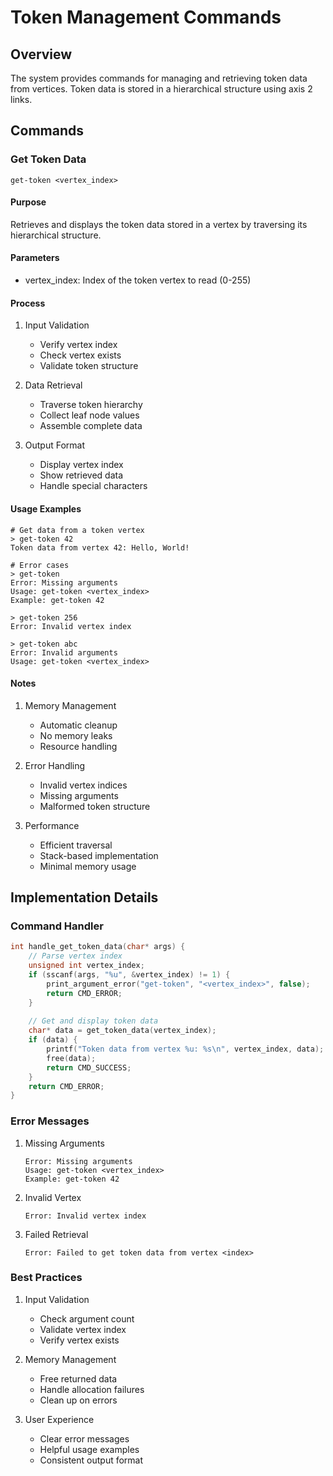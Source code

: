 # Token Management Commands

## Overview
The system provides commands for managing and retrieving token data from vertices. Token data is stored in a hierarchical structure using axis 2 links.

## Commands

### Get Token Data
```shell
get-token <vertex_index>
```

#### Purpose
Retrieves and displays the token data stored in a vertex by traversing its hierarchical structure.

#### Parameters
- vertex_index: Index of the token vertex to read (0-255)

#### Process
1. Input Validation
   - Verify vertex index
   - Check vertex exists
   - Validate token structure

2. Data Retrieval
   - Traverse token hierarchy
   - Collect leaf node values
   - Assemble complete data

3. Output Format
   - Display vertex index
   - Show retrieved data
   - Handle special characters

#### Usage Examples
```shell
# Get data from a token vertex
> get-token 42
Token data from vertex 42: Hello, World!

# Error cases
> get-token
Error: Missing arguments
Usage: get-token <vertex_index>
Example: get-token 42

> get-token 256
Error: Invalid vertex index

> get-token abc
Error: Invalid arguments
Usage: get-token <vertex_index>
```

#### Notes
1. Memory Management
   - Automatic cleanup
   - No memory leaks
   - Resource handling

2. Error Handling
   - Invalid vertex indices
   - Missing arguments
   - Malformed token structure

3. Performance
   - Efficient traversal
   - Stack-based implementation
   - Minimal memory usage

## Implementation Details

### Command Handler
```c
int handle_get_token_data(char* args) {
    // Parse vertex index
    unsigned int vertex_index;
    if (sscanf(args, "%u", &vertex_index) != 1) {
        print_argument_error("get-token", "<vertex_index>", false);
        return CMD_ERROR;
    }
    
    // Get and display token data
    char* data = get_token_data(vertex_index);
    if (data) {
        printf("Token data from vertex %u: %s\n", vertex_index, data);
        free(data);
        return CMD_SUCCESS;
    }
    return CMD_ERROR;
}
```

### Error Messages
1. Missing Arguments
   ```
   Error: Missing arguments
   Usage: get-token <vertex_index>
   Example: get-token 42
   ```

2. Invalid Vertex
   ```
   Error: Invalid vertex index
   ```

3. Failed Retrieval
   ```
   Error: Failed to get token data from vertex <index>
   ```

### Best Practices
1. Input Validation
   - Check argument count
   - Validate vertex index
   - Verify vertex exists

2. Memory Management
   - Free returned data
   - Handle allocation failures
   - Clean up on errors

3. User Experience
   - Clear error messages
   - Helpful usage examples
   - Consistent output format 